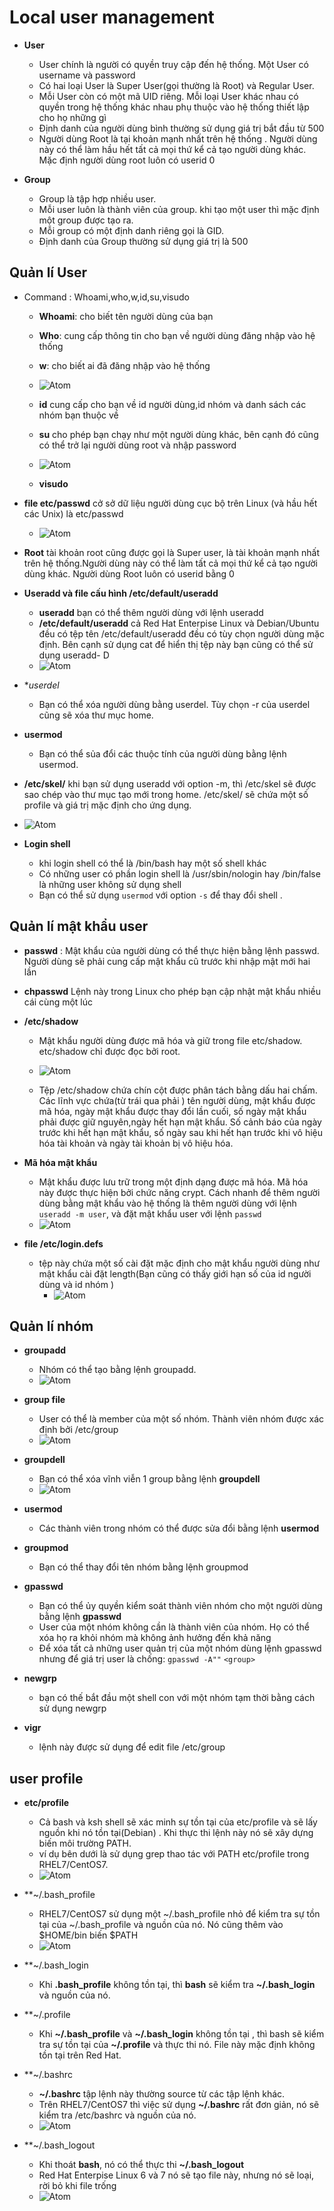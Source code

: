 # Local user management # 
- **User** 

  - User chính là người có quyền truy cập đến hệ thống. Một User có username và password 
  - Có hai loại User là Super User(gọi thường là Root) và Regular User. 
  - Mỗi User còn có một mã UID riêng. Mỗi loại User khác nhau có quyền trong hệ thống khác nhau phụ thuộc vào hệ thống thiết lập cho họ những gì 
  - Định danh của người dùng bình thường sử dụng giá trị bắt đầu từ 500
  - Người dùng Root là tại khoản mạnh nhất trên hệ thống . Người dùng này có thể làm hầu hết tất cả mọi thứ kể cả tạo người dùng khác. Mặc định người dùng root luôn có userid 0
  
- **Group** 

  - Group là tập hợp nhiều user. 
  - Mỗi user luôn là thành viên của group. khi tạo một user thì mặc định một group được tạo ra. 
  - Mỗi group có một định danh riêng gọi là GID. 
  - Định danh của Group thường sử dụng giá trị là 500 
  
## Quản lí User ##
- Command : Whoami,who,w,id,su,visudo

  - **Whoami**: cho biết tên người dùng của bạn
  - **Who**: cung cấp thông tin cho bạn về người dùng đăng nhập vào hệ thống 
  - **w**: cho biết ai đã đăng nhập vào hệ thống 
   - ![Atom](https://i.imgur.com/24AG21s.png)
   
  - **id** cung cấp cho bạn về id người dùng,id nhóm và danh sách các nhóm bạn thuộc về 
  - **su** cho phép bạn chạy như một người dùng khác, bên cạnh đó cũng có thể trở lại người dùng root và nhập password  
  - ![Atom](https://i.imgur.com/YuyIebz.png)
  
  - **visudo** 
  
- **file etc/passwd** cở sở dữ liệu người dùng cục bộ trên Linux (và hầu hết các Unix) là etc/passwd
  
  - ![Atom](https://i.imgur.com/j5gn02d.png) 
  
- **Root** tài khoản root cũng được gọi là Super user, là tài khoản mạnh nhất trên hệ thống.Người dùng này có thể làm tất cả mọi thứ kể cả tạo người dùng khác. Người dùng Root luôn có userid bằng 0 

- **Useradd và file cấu hình /etc/default/useradd** 

  - **useradd** bạn có thể thêm người dùng với lệnh useradd
  - **/etc/default/useradd** cả Red Hat Enterpise Linux và Debian/Ubuntu đều có tệp tên /etc/default/useradd đều có tùy chọn người dùng mặc định. Bên cạnh sử dụng cat để hiển thị tệp này bạn cũng có thể sử dụng useradd- D 
  - ![Atom](https://i.imgur.com/T698vDs.png) 

- **userdel* 

  - Bạn có thể xóa người dùng bằng userdel. Tùy chọn -r của userdel cũng sẽ xóa thư mục home. 
  
- **usermod** 

  - Bạn có thể sủa đổi các thuộc tính của người dùng bằng lệnh usermod. 
- **/etc/skel/** khi bạn sử dụng useradd với option -m, thì /etc/skel sẽ được sao chép vào thư mục tạo mới trong home. /etc/skel/ sẽ chứa một số profile và giá trị mặc định cho ứng dụng. 
 - ![Atom](https://i.imgur.com/SNNDACp.png)
 
- **Login shell** 

  - khi login shell có thể là /bin/bash hay một số shell khác
  - Có những user có phần login shell là /usr/sbin/nologin hay /bin/false là những user không sử dụng shell 
  - Bạn có thể sử dụng `usermod` với option `-s` để thay đổi shell .

## Quản lí mật khẩu user ## 
- **passwd** : Mật khẩu của người dùng có thể thực hiện bằng lệnh passwd. Người dùng sẽ phải cung cấp mật khẩu cũ trước khi nhập mật mới hai lần 
- **chpasswd** Lệnh này trong Linux cho phép bạn cập nhật mật khẩu nhiều cái cùng một lúc 
- **/etc/shadow** 

  - Mật khẩu người dùng được mã hóa và giữ trong file etc/shadow. etc/shadow chỉ được đọc bởi root. 
  - ![Atom](https://i.imgur.com/BOstQqs.png)
  
  - Tệp /etc/shadow chứa chín cột được phân tách bằng dấu hai chấm. Các lĩnh vực chứa(từ trái qua phải ) tên người dùng, mật khẩu được mã hóa, ngày mật khẩu được thay đổi lần cuối, số ngày mật khẩu phải được giữ nguyên,ngày hết hạn mật khẩu. Số cảnh báo của ngày trước khi hết hạn mật khẩu, số ngày sau khi hết hạn trước khi vô hiệu hóa tài khoản và ngày tài khoản bị vô hiệu hóa. 

- **Mã hóa mật khẩu**

  - Mật khẩu được lưu trữ trong một định dạng được mã hóa. Mã hóa này được thực hiện bởi chức năng crypt. Cách nhanh để thêm người dùng bằng mật khẩu vào hệ thống là thêm người dùng với lệnh `useradd -m user`, và đặt mật khẩu user với lệnh `passwd`
  - ![Atom](https://i.imgur.com/1RZKSdH.png) 

- **file /etc/login.defs**

  - tệp này chứa một số cài đặt mặc định cho mật khẩu người dùng như mật khẩu cài đặt length(Bạn cũng có thấy giới hạn số của id người dùng và id nhóm ) 
    - ![Atom](https://i.imgur.com/DrCjoKL.png)
## Quản lí nhóm ## 
- **groupadd**
  
   - Nhóm có thể tạo bằng lệnh groupadd. 
   - ![Atom](https://i.imgur.com/ThClmqT.png)  
- **group file** 

  - User có thể là member của một số nhóm. Thành viên nhóm được xác định bởi /etc/group 
  - ![Atom](https://i.imgur.com/07OPUfy.png)
- **groupdell** 

  - Bạn có thể xóa vĩnh viễn 1 group bằng lệnh **groupdell**
   - ![Atom]()
- **usermod** 

  - Các thành viên trong nhóm có thể được sửa đổi bằng lệnh **usermod**
  
- **groupmod**

  - Bạn có thể thay đổi tên nhóm bằng lệnh groupmod 
  
- **gpasswd** 

  - Bạn có thể ủy quyền kiểm soát thành viên nhóm cho một người dùng bằng lệnh **gpasswd** 
  - User của một nhóm không cần là thành viên của nhóm. Họ có thể xóa họ ra khỏi nhóm mà không ảnh hưởng đến khả năng 
  - Để xóa tất cả những user quản trị của một nhóm dùng lệnh gpasswd nhưng để giá trị user là chống: `gpasswd -A""` `<group>`

- **newgrp**

  - bạn có thế bắt đầu một shell con với một nhóm tạm thời bằng cách sử dụng newgrp 
- **vigr** 

  - lệnh này được sử dụng để edit file /etc/group 
  
## user profile ##
- **etc/profile**
 
  - Cả bash và ksh shell sẽ xác minh sự tồn tại của etc/profile và sẽ lấy nguồn khi nó tồn tại(Debian)  . Khi thực thi lệnh này nó sẽ xây dựng biến môi trường PATH. 
  - ví dụ bên dưới là sử dụng grep thao tác với PATH etc/profile trong RHEL7/CentOS7.
  - ![Atom](https://i.imgur.com/NG2WoTl.png)
  
- **~/.bash_profile 

  - RHEL7/CentOS7 sử dụng một ~/.bash_profile nhỏ để kiểm tra sự tồn tại của ~/.bash_profile và nguồn của nó. Nó cũng thêm vào $HOME/bin biến $PATH
  - ![Atom](https://i.imgur.com/QumO5dE.png)
- **~/.bash_login 

  - Khi **.bash_profile** không tồn tại, thì **bash** sẽ kiểm tra **~/.bash_login** và nguồn của nó.
- **~/.profile 

  - Khi **~/.bash_profile** và **~/.bash_login** không tồn tại , thì bash sẽ kiểm tra sự tồn tại của **~/.profile** và thực thi nó. File này mặc định không tồn tại trên Red Hat. 

- **~/.bashrc

  - **~/.bashrc** tập lệnh này thường source từ các tập lệnh khác. 
  - Trên RHEL7/CentOS7 thì việc sử dụng **~/.bashrc** rất đơn giản, nó sẽ kiểm tra /etc/bashrc và nguồn của nó.  
  - ![Atom](https://i.imgur.com/aHu1wQ9.png)
  
- **~/.bash_logout 

  - Khi thoát **bash**, nó có thể thực thi **~/.bash_logout** 
  - Red Hat Enterpise Linux 6 và 7 nó sẽ tạo file này, nhưng nó sẽ loại, rời bỏ khi file trống 
  - ![Atom](https://i.imgur.com/Y8DioPF.png)
  